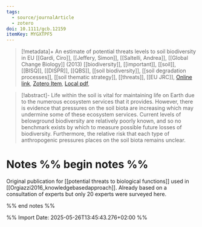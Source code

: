 ```yaml
---
tags:
  - source/journalArticle
  - zotero
doi: 10.1111/gcb.12159
itemKey: MYGXTPF5
---
```

>[!metadata]+
> An estimate of potential threats levels to soil biodiversity in EU
> [[Gardi, Ciro]], [[Jeffery, Simon]], [[Saltelli, Andrea]], 
> [[Global Change Biology]] (2013)
> [[biodiversity]], [[important]], [[soil]], [[BISQ]], [[DISPR]], [[QBS]], [[soil biodiversity]], [[soil degradation processes]], [[soil thematic strategy]], [[threats]], [[EU JRC]], 
> [Online link](https://onlinelibrary.wiley.com/doi/10.1111/gcb.12159), [Zotero Item](zotero://select/library/items/MYGXTPF5), [Local pdf](file://C:/Users/aburg/Documents/references/zotero/storage/P3MZZ8P9/Global%20Change%20Biology%20-%202013%20-%20Gardi%20-%20An%20estimate%20of%20potential%20threats%20levels%20to%20soil%20biodiversity%20in%20EU.pdf), 

>[!abstract]-
>Life within the soil is vital for maintaining life on Earth due to the numerous ecosystem services that it provides. However, there is evidence that pressures on the soil biota are increasing which may undermine some of these ecosystem services. Current levels of belowground biodiversity are relatively poorly known, and so no benchmark exists by which to measure possible future losses of biodiversity. Furthermore, the relative risk that each type of anthropogenic pressures places on the soil biota remains unclear.

# Notes %% begin notes %%
Original publication for [[potential threats to biological functions]] used in [[Orgiazzi2016_knowledgebasedapproach]].
Already based on a consultation of experts but only 20 experts were surveyed here.

%% end notes %%




%% Import Date: 2025-05-26T13:45:43.276+02:00 %%
